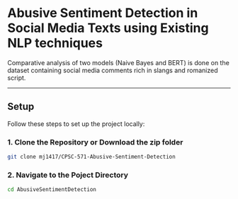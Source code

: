 # **Abusive Sentiment Detection in Social Media Texts using Existing NLP techniques**

Comparative analysis of two models (Naive Bayes and BERT) is done on the dataset containing social media comments rich in slangs and romanized script.

---

## **Setup**

Follow these steps to set up the project locally:

### **1. Clone the Repository or Download the zip folder**
```bash
git clone mj1417/CPSC-571-Abusive-Sentiment-Detection
```

### **2. Navigate to the Poject Directory**

```bash
cd AbusiveSentimentDetection
```

